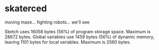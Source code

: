 # skaterced

moving maze... fighting robots... we'll see

Sketch uses 16058 bytes (56%) of program storage space. Maximum is 28672 bytes.
Global variables use 1459 bytes (56%) of dynamic memory, leaving 1101 bytes for local variables. Maximum is 2560 bytes.